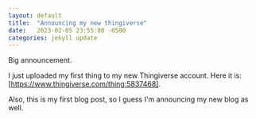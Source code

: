 ```yaml
---
layout: default
title:  "Announcing my new thingiverse"
date:   2023-02-05 23:55:00 -0500
categories: jekyll update
---
```


Big announcement.

I just uploaded my first thing to my new Thingiverse account. Here it is: [https://www.thingiverse.com/thing:5837468].

Also, this is my first blog post, so I guess I'm announcing my new blog as well.
